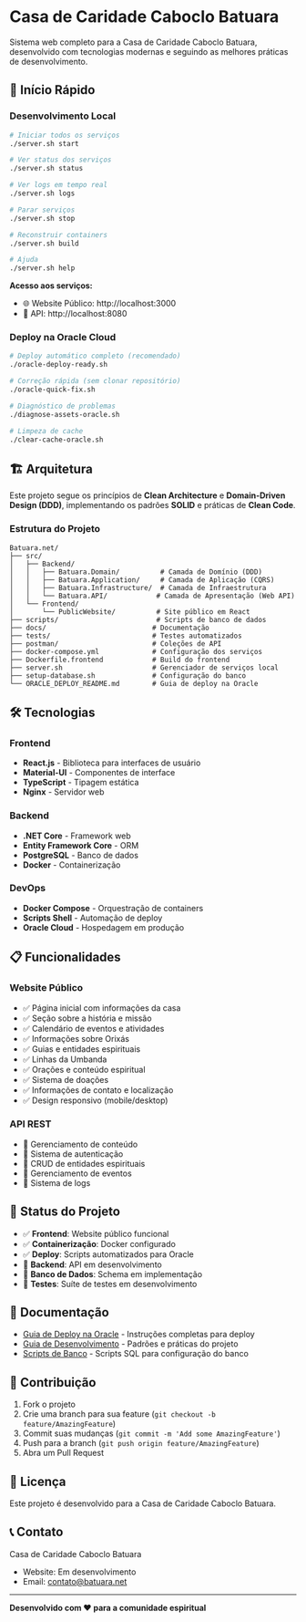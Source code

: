 # Casa de Caridade Caboclo Batuara

Sistema web completo para a Casa de Caridade Caboclo Batuara, desenvolvido com tecnologias modernas e seguindo as melhores práticas de desenvolvimento.

## 🚀 Início Rápido

### Desenvolvimento Local

```bash
# Iniciar todos os serviços
./server.sh start

# Ver status dos serviços  
./server.sh status

# Ver logs em tempo real
./server.sh logs

# Parar serviços
./server.sh stop

# Reconstruir containers
./server.sh build

# Ajuda
./server.sh help
```

**Acesso aos serviços:**
- 🌐 Website Público: http://localhost:3000
- 🔧 API: http://localhost:8080

### Deploy na Oracle Cloud

```bash
# Deploy automático completo (recomendado)
./oracle-deploy-ready.sh

# Correção rápida (sem clonar repositório)
./oracle-quick-fix.sh

# Diagnóstico de problemas
./diagnose-assets-oracle.sh

# Limpeza de cache
./clear-cache-oracle.sh
```

## 🏗️ Arquitetura

Este projeto segue os princípios de **Clean Architecture** e **Domain-Driven Design (DDD)**, implementando os padrões **SOLID** e práticas de **Clean Code**.

### Estrutura do Projeto

```
Batuara.net/
├── src/
│   ├── Backend/
│   │   ├── Batuara.Domain/          # Camada de Domínio (DDD)
│   │   ├── Batuara.Application/     # Camada de Aplicação (CQRS)
│   │   ├── Batuara.Infrastructure/  # Camada de Infraestrutura
│   │   └── Batuara.API/            # Camada de Apresentação (Web API)
│   └── Frontend/
│       └── PublicWebsite/          # Site público em React
├── scripts/                        # Scripts de banco de dados
├── docs/                          # Documentação
├── tests/                         # Testes automatizados
├── postman/                       # Coleções de API
├── docker-compose.yml             # Configuração dos serviços
├── Dockerfile.frontend            # Build do frontend
├── server.sh                      # Gerenciador de serviços local
├── setup-database.sh              # Configuração do banco
└── ORACLE_DEPLOY_README.md        # Guia de deploy na Oracle
```

## 🛠️ Tecnologias

### Frontend
- **React.js** - Biblioteca para interfaces de usuário
- **Material-UI** - Componentes de interface
- **TypeScript** - Tipagem estática
- **Nginx** - Servidor web

### Backend
- **.NET Core** - Framework web
- **Entity Framework Core** - ORM
- **PostgreSQL** - Banco de dados
- **Docker** - Containerização

### DevOps
- **Docker Compose** - Orquestração de containers
- **Scripts Shell** - Automação de deploy
- **Oracle Cloud** - Hospedagem em produção

## 📋 Funcionalidades

### Website Público
- ✅ Página inicial com informações da casa
- ✅ Seção sobre a história e missão
- ✅ Calendário de eventos e atividades
- ✅ Informações sobre Orixás
- ✅ Guias e entidades espirituais
- ✅ Linhas da Umbanda
- ✅ Orações e conteúdo espiritual
- ✅ Sistema de doações
- ✅ Informações de contato e localização
- ✅ Design responsivo (mobile/desktop)

### API REST
- 🔧 Gerenciamento de conteúdo
- 🔧 Sistema de autenticação
- 🔧 CRUD de entidades espirituais
- 🔧 Gerenciamento de eventos
- 🔧 Sistema de logs

## 🚦 Status do Projeto

- ✅ **Frontend**: Website público funcional
- ✅ **Containerização**: Docker configurado
- ✅ **Deploy**: Scripts automatizados para Oracle
- 🔧 **Backend**: API em desenvolvimento
- 🔧 **Banco de Dados**: Schema em implementação
- 🔧 **Testes**: Suíte de testes em desenvolvimento

## 📖 Documentação

- [Guia de Deploy na Oracle](ORACLE_DEPLOY_README.md) - Instruções completas para deploy
- [Guia de Desenvolvimento](GUIA_DESENVOLVIMENTO.md) - Padrões e práticas do projeto
- [Scripts de Banco](scripts/) - Scripts SQL para configuração do banco

## 🤝 Contribuição

1. Fork o projeto
2. Crie uma branch para sua feature (`git checkout -b feature/AmazingFeature`)
3. Commit suas mudanças (`git commit -m 'Add some AmazingFeature'`)
4. Push para a branch (`git push origin feature/AmazingFeature`)
5. Abra um Pull Request

## 📄 Licença

Este projeto é desenvolvido para a Casa de Caridade Caboclo Batuara.

## 📞 Contato

Casa de Caridade Caboclo Batuara
- Website: Em desenvolvimento
- Email: contato@batuara.net

---

**Desenvolvido com ❤️ para a comunidade espiritual**